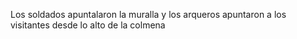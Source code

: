 Los soldados apuntalaron la muralla y los arqueros apuntaron a los visitantes desde lo alto de la colmena
